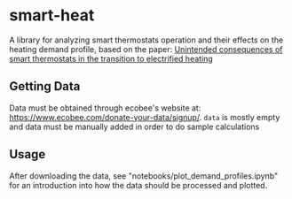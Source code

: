 # smart-heat
A library for analyzing smart thermostats operation and their effects on the heating demand profile, based on the paper: [Unintended consequences of smart thermostats in the transition to electrified heating](https://www.sciencedirect.com/science/article/abs/pii/S0306261922007243?via%3Dihub)

## Getting Data
Data must be obtained through ecobee's website at: https://www.ecobee.com/donate-your-data/signup/. `data` is mostly empty and data must be manually added in order to do sample calculations

## Usage
After downloading the data, see "notebooks/plot_demand_profiles.ipynb" for an introduction into how the data should be processed and plotted.

